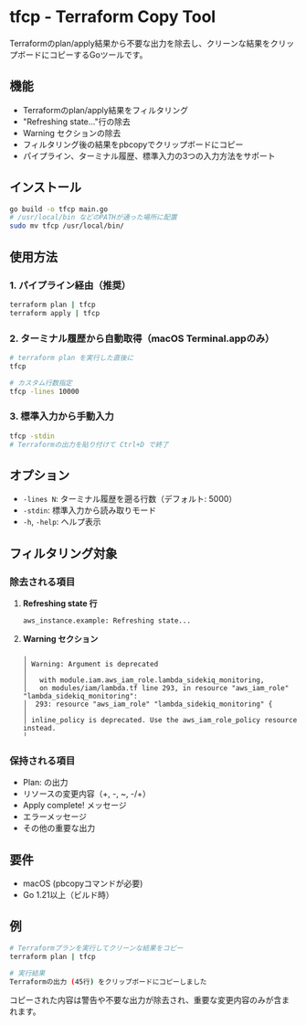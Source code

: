 # tfcp - Terraform Copy Tool

Terraformのplan/apply結果から不要な出力を除去し、クリーンな結果をクリップボードにコピーするGoツールです。

## 機能

- Terraformのplan/apply結果をフィルタリング
- "Refreshing state..."行の除去
- Warning セクションの除去
- フィルタリング後の結果をpbcopyでクリップボードにコピー
- パイプライン、ターミナル履歴、標準入力の3つの入力方法をサポート

## インストール

```bash
go build -o tfcp main.go
# /usr/local/bin などのPATHが通った場所に配置
sudo mv tfcp /usr/local/bin/
```

## 使用方法

### 1. パイプライン経由（推奨）

```bash
terraform plan | tfcp
terraform apply | tfcp
```

### 2. ターミナル履歴から自動取得（macOS Terminal.appのみ）

```bash
# terraform plan を実行した直後に
tfcp

# カスタム行数指定
tfcp -lines 10000
```

### 3. 標準入力から手動入力

```bash
tfcp -stdin
# Terraformの出力を貼り付けて Ctrl+D で終了
```

## オプション

- `-lines N`: ターミナル履歴を遡る行数（デフォルト: 5000）
- `-stdin`: 標準入力から読み取りモード
- `-h`, `-help`: ヘルプ表示

## フィルタリング対象

### 除去される項目

1. **Refreshing state 行**
   ```
   aws_instance.example: Refreshing state...
   ```

2. **Warning セクション**
   ```
   ╷
   │ Warning: Argument is deprecated
   │
   │   with module.iam.aws_iam_role.lambda_sidekiq_monitoring,
   │   on modules/iam/lambda.tf line 293, in resource "aws_iam_role" "lambda_sidekiq_monitoring":
   │  293: resource "aws_iam_role" "lambda_sidekiq_monitoring" {
   │
   │ inline_policy is deprecated. Use the aws_iam_role_policy resource instead.
   ╵
   ```

### 保持される項目

- Plan: の出力
- リソースの変更内容（+, -, ~, -/+）
- Apply complete! メッセージ
- エラーメッセージ
- その他の重要な出力

## 要件

- macOS (pbcopyコマンドが必要)
- Go 1.21以上（ビルド時）

## 例

```bash
# Terraformプランを実行してクリーンな結果をコピー
terraform plan | tfcp

# 実行結果
Terraformの出力 (45行) をクリップボードにコピーしました
```

コピーされた内容は警告や不要な出力が除去され、重要な変更内容のみが含まれます。 